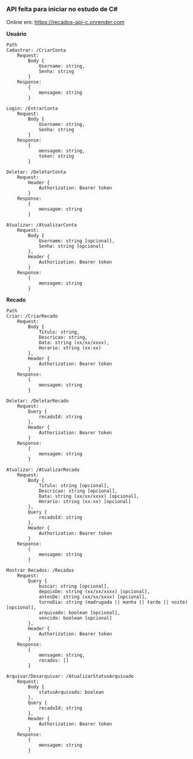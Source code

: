 ### API feita para iniciar no estudo de C#
Online em: https://recados-api-c.onrender.com

**Usuário**

    Path
    Cadastrar: /CriarConta
        Request:
            Body {
                Username: string,
                Senha: string
            }
        Response:
            {
                mensagem: string
            }

    Login: /EntrarConta
        Request:
            Body {
                Username: string,
                Senha: string
            }
        Response:
            {
                mensagem: string,
                token: string
            }

    Deletar: /DeletarConta
        Request:
            Header {
                Authorization: Bearer token
            }
        Response:
            {
                mensagem: string
            }

    Atualizar: /AtualizarConta
        Request:
            Body {
                Username: string [opcional],
                Senha: string [opcional]
            },
            Header {
                Authorization: Bearer token
            }
        Response:
            {
                mensagem: string
            }

**Recado**

    Path
    Criar: /CriarRecado
        Request:
            Body {
                Titulo: string,
                Descricao: string,
                Data: string (xx/xx/xxxx),
                Horario: string (xx:xx)
            },
            Header {
                Authorization: Bearer token
            }
        Response:
            {
                mensagem: string
            }
            
    Deletar: /DeletarRecado
        Request:
            Query {
                recadoId: string
            },
            Header {
                Authorization: Bearer token
            }
        Response:
            {
                mensagem: string
            }

    Atualizar: /AtualizarRecado
        Request:
            Body {
                Titulo: string [opcional],
                Descricao: string [opcional],
                Data: string (xx/xx/xxxx) [opcional],
                Horario: string (xx:xx) [opcional]
            },
            Query {
                recadoId: string
            },
            Header {
                Authorization: Bearer token
            }
        Response:
            {
                mensagem: string
            }

    Mostrar Recados: /Recados
        Request:
            Query {
                buscar: string [opcional],
                depoisDe: string (xx/xx/xxxx) [opcional],
                antesDe: string (xx/xx/xxxx) [opcional],
                turnoDia: string (madrugada || manha || tarde || noite) [opcional],
                arquivado: boolean [opcional],
                vencido: boolean [opcional]
            },
            Header {
                Authorization: Bearer token
            }
        Response:
            {
                mensagem: string,
                recados: []
            }

    Arquivar/Desarquivar: /AtualizarStatusArquivado
        Request:
            Body {
                statusArquivado: boolean
            },
            Query {
                recadoId: string
            },
            Header {
                Authorization: Bearer token
            }
        Response:
            {
                mensagem: string
            }

